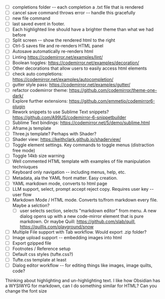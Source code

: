 - [ ] completions folder -- each completion a .txt file that is rendered
- [ ] cancel save command throws error -- handle this gracefully
- [ ] new file command
- [ ] last saved event in footer.
- [ ] Each highlighted line should have a brighter theme than what we had before
- [ ] Split screen -- show the rendered html to the right
- [ ] Ctrl-S saves file and re-renders HTML panel
- [ ] Autosave automatically re-renders html
- [ ] Linting https://codemirror.net/examples/lint/
- [ ] Boolean toggles: https://codemirror.net/examples/decoration/
- [ ] Other decorations that allow users to easily access html elements
- [ ] check auto completions: https://codemirror.net/examples/autocompletion/
- [ ] gutter style pass: https://codemirror.net/examples/gutter/
- [ ] refactor codemirror theme: https://github.com/codemirror/theme-one-dark/
- [ ] Explore further extensions: https://github.com/emmetio/codemirror6-plugin
- [ ] Rework snippets to use Sublime Text snippets? https://github.com/A99US/codemirror-6-snippetbuilder
- [ ] Sublime Text bindings: https://codemirror.net/5/demo/sublime.html
- [ ] Aframe.js template
- [ ] Three.js template? Perhaps with Shader?
- [ ] Shader view: https://keithclark.github.io/shaderview/ 
- [ ] Toggle element settings. Key commands to toggle menus (distraction free mode)
- [ ] Toggle 14kb size warning
- [ ] Well commented HTML template with examples of file manipulation techniuques
- [ ] Keyboard only navigation -- including menus, help, etc.
- [ ] Metadata, ala the YAML front matter. Easy creation. 
- [ ] YAML markdown mode, converts to html page
- [ ] LLM support, select, prompt accept reject copy. Requires user key -- user flow
- [ ] Markdown Mode / HTML mode. Converts to/from markdown every file. Maybe a selction?
  - [ ] user selects section, selects "markdown editor" from menu. A new dialog opens up with a new code-mirror element that is pure markdown. Or maybe Quill: https://github.com/slab/quill, https://quilljs.com/playground/snow
- [ ] Multiple File support with Tab workflow. Would export .zip folder? 
- [ ] Image upload support -- embedding images into html
- [ ] Export gzipped file
- [ ] Footnotes / Reference setup
- [ ] Default css styles (tufte.css?)
- [ ] Tufte.css template at least
- [ ] Dialog editor workflow -- for editing things like images, image quilts, code? 

Thinking about highlighting and un-highlighting text. I like how Obsidian has a WYSIWYG for markdown, can I do something similar for HTML? Can you change the font size